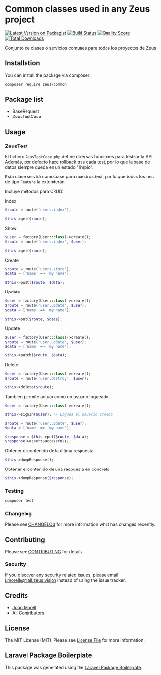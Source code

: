 # Common classes used in any Zeus project

[![Latest Version on Packagist](https://img.shields.io/packagist/v/zeus/common.svg?style=flat-square)](https://packagist.org/packages/zeus/common)
[![Build Status](https://img.shields.io/travis/zeus/common/master.svg?style=flat-square)](https://travis-ci.org/zeus/common)
[![Quality Score](https://img.shields.io/scrutinizer/g/zeus/common.svg?style=flat-square)](https://scrutinizer-ci.com/g/zeus/common)
[![Total Downloads](https://img.shields.io/packagist/dt/zeus/common.svg?style=flat-square)](https://packagist.org/packages/zeus/common)

Conjunto de clases o servicios comunes para todos los proyectos de Zeus

## Installation

You can install the package via composer:

```bash
composer require zeus/common
```

## Package list
- BaseRequest
- ZeusTestCase

## Usage
### ZeusTest
El fichero `ZeusTestCase.php` define diversas funciones para testear la API. Además, por defecto hace rollback tras cada test, por lo que la base de datos 
siempre queda en un estado "limpio".

Esta clase servirá como base para nuestros test, por lo que todos los test de tipo `Feature` la extenderán.

Incluye métodos para CRUD:

Index
```php
$route = route('users.index');

$this->get($route);
```

Show
```php
$user = factory(User::class)->create();
$route = route('users.index', $user);

$this->get($route);
```

Create
```php
$route = route('users.store');
$data = ['name' => 'my name'];

$this->post($route, $data);
```

Update
```php
$user = factory(User::class)->create();
$route = route('user.update', $user);
$data = ['name' => 'my name'];

$this->put($route, $data);
```

Update
```php
$user = factory(User::class)->create();
$route = route('user.update', $user);
$data = ['name' => 'my name'];

$this->patch($route, $data);
```

Delete
```php
$user = factory(User::class)->create();
$route = route('user.destroy', $user);

$this->delete($route);
```

También permite actuar como un usuario logueado
```php
$user = factory(User::class)->create();

$this->signIn($user); // Loguea el usuario creado

$route = route('user.update', $user);
$data = ['name' => 'my name'];

$response = $this->put($route, $data);
$response->assertSuccessful();
```

Obtener el contenido de la última respuesta
```php
$this->dumpResponse();
```

Obtener el contenido de una respuesta en concreto
```php
$this->dumpResponse($response);
```

### Testing

``` bash
composer test
```

### Changelog

Please see [CHANGELOG](CHANGELOG.md) for more information what has changed recently.

## Contributing

Please see [CONTRIBUTING](CONTRIBUTING.md) for details.

### Security

If you discover any security related issues, please email j.morell@mail.zeus.vision instead of using the issue tracker.

## Credits

- [Joan Morell](https://github.com/zeus)
- [All Contributors](../../contributors)

## License

The MIT License (MIT). Please see [License File](LICENSE.md) for more information.

## Laravel Package Boilerplate

This package was generated using the [Laravel Package Boilerplate](https://laravelpackageboilerplate.com).
